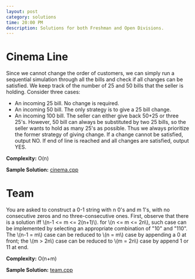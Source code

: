 ```yaml
---
layout: post
category: solutions
time: 20:00 PM
description: Solutions for both Freshman and Open Divisions.
---
```

# **Cinema Line**
Since we cannot change the order of customers, we can simply run a sequential simulation through all the bills and check if all changes can be satisfied. We keep track of the number of 25 and 50 bills that the seller is holding. Consider three cases: 
* An incoming 25 bill. No change is required. 
* An incoming 50 bill. The only strategy is to give a 25 bill change. 
* An incoming 100 bill. The seller can either give back 50+25 or three 25's. However, 50 bill can always be substituted by two 25 bills, so the seller wants to hold as many 25's as possible. Thus we always prioritize the former strategy of giving change. 
If a change cannot be satisfied, output NO. If end of line is reached and all changes are satisfied, output YES. 

**Complexity:** O(n)

**Sample Solution:** [cinema.cpp]

# **Team**
You are asked to construct a 0-1 string with n 0's and m 1's, with no consecutive zeros and no three-consecutive ones. 
First, observe that there is a solution iff \\(n-1 <= m <= 2(n+1)\\). for \\(n <= m <= 2n\\), such case can be implemented by selecting an appropriate combination of "10" and "110". The \\(n-1 = m\\) case can be reduced to \\(n = m\\) case by appending a 0 at front; the \\(m > 2n\\) case can be reduced to \\(m = 2n\\) case by append 1 or 11 at end. 

**Complexity:** O(n+m)

**Sample Solution:** [team.cpp]

[cinema.cpp]: /assets/ipl_solutions/season2/contest3/cinema.cpp
[team.cpp]: /assets/ipl_solutions/season2/contest3/team.cpp

